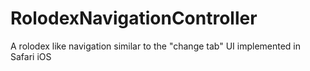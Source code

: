 RolodexNavigationController
===========================

A rolodex like navigation similar to the "change tab" UI implemented in Safari iOS
